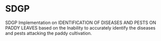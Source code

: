 # SDGP
SDGP Implementation on IDENTIFICATION OF DISEASES AND PESTS ON PADDY LEAVES based on the Inability to accurately identify the diseases and pests attacking the paddy cultivation.
